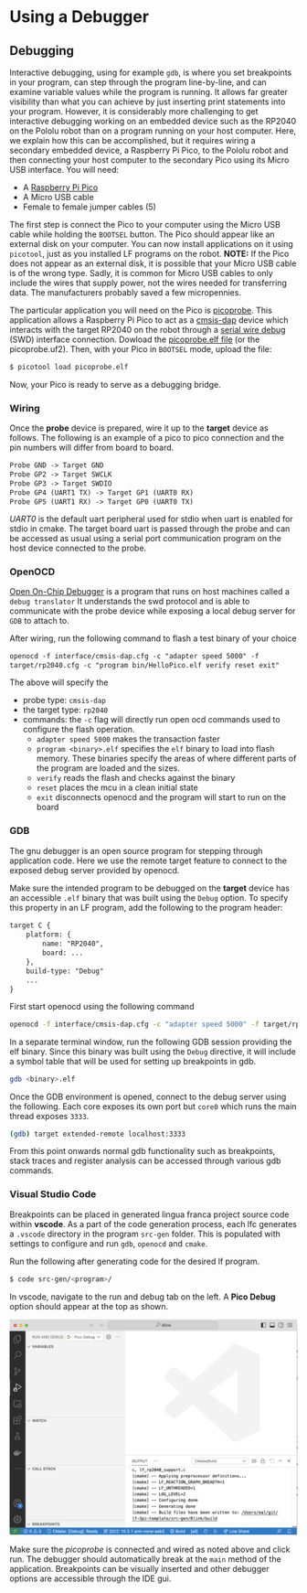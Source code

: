 # Using a Debugger

## Debugging

Interactive debugging, using for example `gdb`, is where you set breakpoints in your program, can step through the program line-by-line, and can examine variable values while the program is running.  It allows far greater visibility than what you can achieve by just inserting print statements into your program. However, it is considerably more challenging to get interactive debugging working on an embedded device such as the RP2040 on the Pololu robot than on a program running on your host computer. Here, we explain how this can be accomplished, but it requires wiring a secondary embedded device, a Raspberry Pi Pico, to the Pololu robot and then connecting your host computer to the secondary Pico using its Micro USB interface. You will need:

- A [Raspberry Pi Pico](https://www.raspberrypi.com/products/raspberry-pi-pico/)
- A Micro USB cable
- Female to female jumper cables (5)

The first step is connect the Pico to your computer using the Micro USB cable while holding the `BOOTSEL` button.  The Pico should appear like an external disk on your computer. You can now install applications on it using `picotool`, just as you installed LF programs on the robot.  **NOTE:** If the Pico does not appear as an external disk, it is possible that your Micro USB cable is of the wrong type. Sadly, it is common for Micro USB cables to only include the wires that supply power, not the wires needed for transferring data. The manufacturers probably saved a few micropennies.

The particular application you will need on the Pico is [picoprobe](https://github.com/raspberrypi/picoprobe). This application allows a Raspberry Pi Pico to act as a [cmsis-dap](https://arm-software.github.io/CMSIS_5/DAP/html/index.html) device which interacts with the target RP2040 on the robot through a [serial wire debug](https://wiki.segger.com/SWD) (SWD) interface connection.  Dowload the [picoprobe.elf file](https://github.com/raspberrypi/picoprobe/releases/tag/picoprobe-cmsis-v1.02) (or the picoprobe.uf2).  Then, with your Pico in `BOOTSEL` mode, upload the file:

```bash
$ picotool load picoprobe.elf
```

Now, your Pico is ready to serve as a debugging bridge.

### Wiring
Once the **probe** device is prepared, wire it up to the **target** device as follows. The following is an example of a pico to pico connection and the pin numbers will differ from board to board.

```
Probe GND -> Target GND
Probe GP2 -> Target SWCLK
Probe GP3 -> Target SWDIO
Probe GP4 (UART1 TX) -> Target GP1 (UART0 RX)
Probe GP5 (UART1 RX) -> Target GP0 (UART0 TX)
```

*UART0* is the default uart peripheral used for stdio when uart is enabled for stdio in cmake. The target board uart is passed through the probe and can be accessed as usual using a serial port communication program on the host device connected to the probe.

### OpenOCD
[Open On-Chip Debugger](https://openocd.org/) is a program that runs on host machines called a `debug translator` It understands the swd protocol and is able to communicate with the probe device while exposing a local debug server for `GDB` to attach to.

After wiring, run the following command to flash a test binary of your choice

```
openocd -f interface/cmsis-dap.cfg -c "adapter speed 5000" -f target/rp2040.cfg -c "program bin/HelloPico.elf verify reset exit"
```
The above will specify the 

- probe type: `cmsis-dap`
- the target type: `rp2040`
- commands: the `-c` flag will directly run open ocd commands used to configure the flash operation. 
	- `adapter speed 5000` makes the transaction faster
	- `program <binary>.elf` specifies the `elf` binary to load into flash memory. These binaries specify the areas of where different parts of the program are loaded and the sizes.
	- `verify` reads the flash and checks against the binary
	- `reset` places the mcu in a clean initial state
	- `exit` disconnects openocd and the program will start to run on the board

### GDB
The gnu debugger is an open source program for stepping through application code. Here we use the remote target feature to connect to the exposed debug server provided by openocd. 

Make sure the intended program to be debugged on the **target** device has an accessible `.elf` binary that was built using the `Debug` option. To specify this property in an LF program, add the following to the program header:

```lf
target C {
    platform: {
        name: "RP2040",
        board: ...
    },
    build-type: "Debug"
    ...
}
```

First start openocd using the following command

```bash
openocd -f interface/cmsis-dap.cfg -c "adapter speed 5000" -f target/rp2040.cfg -s tcl
```

In a separate terminal window, run the following GDB session providing the elf binary. Since this binary was built using the `Debug` directive, it will include a symbol table that will be used for setting up breakpoints in gdb.

```bash
gdb <binary>.elf
```
Once the GDB environment is opened, connect to the debug server using the following. Each core exposes its own port but `core0` which runs the main thread exposes `3333`.

```bash
(gdb) target extended-remote localhost:3333
```

From this point onwards normal gdb functionality such as breakpoints, stack traces and register analysis can be accessed through various gdb commands.

### Visual Studio Code
Breakpoints can be placed in generated lingua franca project source code within **vscode**. 
As a part of the code generation process, each lfc generates a ``.vscode`` directory in the program ``src-gen`` folder. 
This is populated with settings to configure and run ``gdb``, ``openocd`` and ``cmake``.

Run the following after generating code for the desired lf program.
```bash
$ code src-gen/<program>/
```
In vscode, navigate to the run and debug tab on the left. A **Pico Debug** option should appear at the top as shown.

<img src="img/vscode-debug.png" alt="Debugging in VSCode"/>

Make sure the *picoprobe* is connected and wired as noted above and click run. The debugger should automatically break
at the ``main`` method of the application. Breakpoints can be visually inserted and other debugger options are accessible through
the IDE gui.


